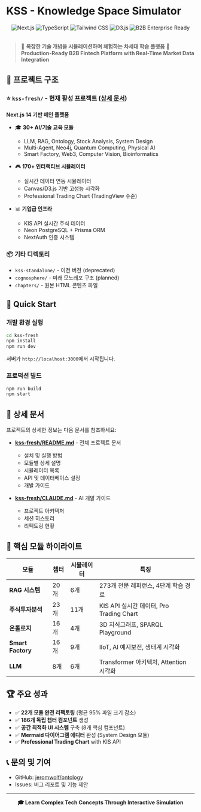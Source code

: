 # KSS - Knowledge Space Simulator

<div align="center">
  <img src="https://img.shields.io/badge/Next.js-14.1.0-black?style=for-the-badge&logo=next.js" alt="Next.js" />
  <img src="https://img.shields.io/badge/TypeScript-5.0-blue?style=for-the-badge&logo=typescript" alt="TypeScript" />
  <img src="https://img.shields.io/badge/Tailwind-3.3.0-38B2AC?style=for-the-badge&logo=tailwind-css" alt="Tailwind CSS" />
  <img src="https://img.shields.io/badge/D3.js-7.8.5-orange?style=for-the-badge&logo=d3.js" alt="D3.js" />
  <img src="https://img.shields.io/badge/B2B%20Enterprise-Ready-gold?style=for-the-badge" alt="B2B Enterprise Ready" />
</div>

<br />

> 🚀 **복잡한 기술 개념을 시뮬레이션하며 체험하는 차세대 학습 플랫폼**
> 💼 **Production-Ready B2B Fintech Platform with Real-Time Market Data Integration**

## 📂 프로젝트 구조

### ⭐ `kss-fresh/` - 현재 활성 프로젝트 ([상세 문서](./kss-fresh/README.md))

**Next.js 14 기반 메인 플랫폼**

- 🎓 **30+ AI/기술 교육 모듈**
  - LLM, RAG, Ontology, Stock Analysis, System Design
  - Multi-Agent, Neo4j, Quantum Computing, Physical AI
  - Smart Factory, Web3, Computer Vision, Bioinformatics

- 🎮 **170+ 인터랙티브 시뮬레이터**
  - 실시간 데이터 연동 시뮬레이터
  - Canvas/D3.js 기반 고성능 시각화
  - Professional Trading Chart (TradingView 수준)

- 📊 **기업급 인프라**
  - KIS API 실시간 주식 데이터
  - Neon PostgreSQL + Prisma ORM
  - NextAuth 인증 시스템

### 📦 기타 디렉토리

- `kss-standalone/` - 이전 버전 (deprecated)
- `cognosphere/` - 미래 모노레포 구조 (planned)
- `chapters/` - 원본 HTML 콘텐츠 파일

## 🚀 Quick Start

### 개발 환경 실행

```bash
cd kss-fresh
npm install
npm run dev
```

서버가 `http://localhost:3000`에서 시작됩니다.

### 프로덕션 빌드

```bash
npm run build
npm start
```

## 📖 상세 문서

프로젝트의 상세한 정보는 다음 문서를 참조하세요:

- **[kss-fresh/README.md](./kss-fresh/README.md)** - 전체 프로젝트 문서
  - 설치 및 실행 방법
  - 모듈별 상세 설명
  - 시뮬레이터 목록
  - API 및 데이터베이스 설정
  - 개발 가이드

- **[kss-fresh/CLAUDE.md](./kss-fresh/CLAUDE.md)** - AI 개발 가이드
  - 프로젝트 아키텍처
  - 세션 히스토리
  - 리팩토링 현황

## 🎯 핵심 모듈 하이라이트

| 모듈 | 챕터 | 시뮬레이터 | 특징 |
|------|------|------------|------|
| **RAG 시스템** | 20개 | 6개 | 273개 전문 레퍼런스, 4단계 학습 경로 |
| **주식투자분석** | 23개 | 11개 | KIS API 실시간 데이터, Pro Trading Chart |
| **온톨로지** | 16개 | 4개 | 3D 지식그래프, SPARQL Playground |
| **Smart Factory** | 16개 | 9개 | IIoT, AI 예지보전, 생태계 시각화 |
| **LLM** | 8개 | 6개 | Transformer 아키텍처, Attention 시각화 |

## 🏆 주요 성과

- ✅ **22개 모듈 완전 리팩토링** (평균 95% 파일 크기 감소)
- ✅ **186개 독립 챕터 컴포넌트** 생성
- ✅ **공간 최적화 UI 시스템** 구축 (8개 핵심 컴포넌트)
- ✅ **Mermaid 다이어그램 에디터** 완성 (System Design 모듈)
- ✅ **Professional Trading Chart** with KIS API

## 📞 문의 및 기여

- GitHub: [jeromwolf/ontology](https://github.com/jeromwolf/ontology)
- Issues: 버그 리포트 및 기능 제안

---

<div align="center">
  <strong>🎓 Learn Complex Tech Concepts Through Interactive Simulation</strong>
</div>
